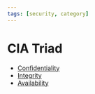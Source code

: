 ```yaml
---
tags: [security, category]
---
```


# CIA Triad

- [Confidentiality](202210022150.md)
- [Integrity](202210022154.md)
- [Availability](202210022157.md)
